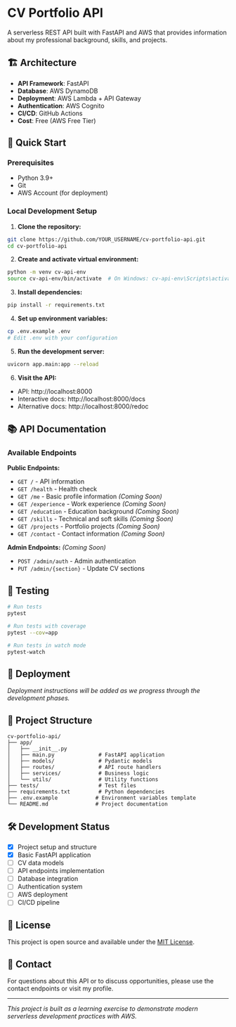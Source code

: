 # CV Portfolio API

A serverless REST API built with FastAPI and AWS that provides information about my professional background, skills, and projects.

## 🏗️ Architecture

- **API Framework**: FastAPI
- **Database**: AWS DynamoDB
- **Deployment**: AWS Lambda + API Gateway
- **Authentication**: AWS Cognito
- **CI/CD**: GitHub Actions
- **Cost**: Free (AWS Free Tier)

## 🚀 Quick Start

### Prerequisites
- Python 3.9+
- Git
- AWS Account (for deployment)

### Local Development Setup

1. **Clone the repository:**
```bash
git clone https://github.com/YOUR_USERNAME/cv-portfolio-api.git
cd cv-portfolio-api
```

2. **Create and activate virtual environment:**
```bash
python -m venv cv-api-env
source cv-api-env/bin/activate  # On Windows: cv-api-env\Scripts\activate
```

3. **Install dependencies:**
```bash
pip install -r requirements.txt
```

4. **Set up environment variables:**
```bash
cp .env.example .env
# Edit .env with your configuration
```

5. **Run the development server:**
```bash
uvicorn app.main:app --reload
```

6. **Visit the API:**
- API: http://localhost:8000
- Interactive docs: http://localhost:8000/docs
- Alternative docs: http://localhost:8000/redoc

## 📚 API Documentation

### Available Endpoints

**Public Endpoints:**
- `GET /` - API information
- `GET /health` - Health check
- `GET /me` - Basic profile information *(Coming Soon)*
- `GET /experience` - Work experience *(Coming Soon)*
- `GET /education` - Education background *(Coming Soon)*
- `GET /skills` - Technical and soft skills *(Coming Soon)*
- `GET /projects` - Portfolio projects *(Coming Soon)*
- `GET /contact` - Contact information *(Coming Soon)*

**Admin Endpoints:** *(Coming Soon)*
- `POST /admin/auth` - Admin authentication
- `PUT /admin/{section}` - Update CV sections

## 🧪 Testing

```bash
# Run tests
pytest

# Run tests with coverage
pytest --cov=app

# Run tests in watch mode
pytest-watch
```

## 🚀 Deployment

*Deployment instructions will be added as we progress through the development phases.*

## 📁 Project Structure

```
cv-portfolio-api/
├── app/
│   ├── __init__.py
│   ├── main.py              # FastAPI application
│   ├── models/              # Pydantic models
│   ├── routes/              # API route handlers
│   ├── services/            # Business logic
│   └── utils/               # Utility functions
├── tests/                   # Test files
├── requirements.txt         # Python dependencies
├── .env.example            # Environment variables template
└── README.md               # Project documentation
```

## 🛠️ Development Status

- [x] Project setup and structure
- [x] Basic FastAPI application
- [ ] CV data models
- [ ] API endpoints implementation
- [ ] Database integration
- [ ] Authentication system
- [ ] AWS deployment
- [ ] CI/CD pipeline

## 📝 License

This project is open source and available under the [MIT License](LICENSE).

## 📧 Contact

For questions about this API or to discuss opportunities, please use the contact endpoints or visit my profile.

---

*This project is built as a learning exercise to demonstrate modern serverless development practices with AWS.*